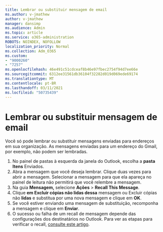 ```yaml
---
title: Lembrar ou substituir mensagem de email
ms.author: v-jmathew
author: v-jmathew
manager: dansimp
ms.audience: Admin
ms.topic: article
ms.service: o365-administration
ROBOTS: NOINDEX, NOFOLLOW
localization_priority: Normal
ms.collection: Adm_O365
ms.custom:
- "9000260"
- "7257"
ms.openlocfilehash: 46e491c51cdceaf8b46e97fbec2754f94d7ee66e
ms.sourcegitcommit: 6312ee31561db36104f32282d019d069ede69174
ms.translationtype: MT
ms.contentlocale: pt-BR
ms.lasthandoff: 03/11/2021
ms.locfileid: "50735439"
---
```

# <a name="recall-or-replace-email-message"></a>Lembrar ou substituir mensagem de email

Você só pode lembrar ou substituir mensagens enviadas para endereços em sua organização. As mensagens enviadas para um endereço do Gmail, por exemplo, não podem ser lembradas.

1. No painel de pastas à esquerda da janela do Outlook, escolha a **pasta Itens** Enviados.
2. Abra a mensagem que você deseja lembrar. Clique duas vezes para abrir a mensagem. Selecionar a mensagem para que ela apareça no painel de leitura não permitirá que você relembre a mensagem.
3. Na guia **Mensagem,** selecione **Ações**  >  **Recall This Message**.
4. Clique **em Excluir cópias não lidas dessa** mensagem ou Excluir cópias não **lidas** e substitua por uma nova mensagem e clique em **OK**.
5. Se você estiver enviando uma mensagem de substituição, recomponha a mensagem e clique em **Enviar**.
6. O sucesso ou falha de um recall de mensagem depende das configurações dos destinatários no Outlook. Para ver as etapas para verificar o recall, [consulte este artigo](https://support.office.com/article/recall-or-replace-an-email-message-that-you-sent-35027f88-d655-4554-b4f8-6c0729a723a0#tocheck).
